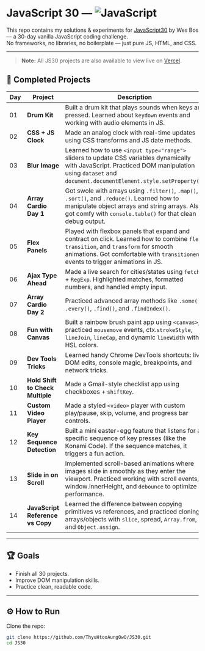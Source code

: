 # JavaScript 30 — ![JavaScript](https://img.shields.io/badge/Made%20with-JavaScript-yellow?logo=javascript)

This repo contains my solutions & experiments for [JavaScript30](https://javascript30.com/) by Wes Bos — a 30-day vanilla JavaScript coding challenge.  
No frameworks, no libraries, no boilerplate — just pure JS, HTML, and CSS.

---

> **Note:** All JS30 projects are also available to view live on [Vercel](https://js-30-two.vercel.app/).

## 📌 Completed Projects

| Day | Project                          | Description                                                                                                                                                                                                                |
| --- | -------------------------------- | -------------------------------------------------------------------------------------------------------------------------------------------------------------------------------------------------------------------------- |
| 01  | **Drum Kit**                     | Built a drum kit that plays sounds when keys are pressed. Learned about `keydown` events and working with audio elements in JS.                                                                                            |
| 02  | **CSS + JS Clock**               | Made an analog clock with real-time updates using CSS transforms and JS date methods.                                                                                                                                      |
| 03  | **Blur Image**                   | Learned how to use `<input type="range">` sliders to update CSS variables dynamically with JavaScript. Practiced DOM manipulation using `dataset` and `document.documentElement.style.setProperty()`.                      |
| 04  | **Array Cardio Day 1**           | Got swole with arrays using `.filter()`, `.map()`, `.sort()`, and `.reduce()`. Learned how to manipulate object arrays and string arrays. Also got comfy with `console.table()` for that clean debug output.               |
| 05  | **Flex Panels**                  | Played with flexbox panels that expand and contract on click. Learned how to combine `flex`, `transition`, and `transform` for smooth animations. Got comfortable with `transitionend` events to trigger animations in JS. |
| 06  | **Ajax Type Ahead**              | Made a live search for cities/states using `fetch` + `RegExp`. Highlighted matches, formatted numbers, and handled empty input.                                                                                            |
| 07  | **Array Cardio Day 2**           | Practiced advanced array methods like `.some()`, `.every()`, `.find()`, and `.findIndex()`.                                                                                                                                |
| 08  | **Fun with Canvas**              | Built a rainbow brush paint app using `<canvas>`, practiced `mousemove` events, ctx.`strokeStyle`, `lineJoin`, `lineCap`, and dynamic `lineWidth` with HSL colors.                                                         |
| 09  | **Dev Tools Tricks**             | Learned handy Chrome DevTools shortcuts: live DOM edits, console magic, breakpoints, and network tricks.                                                                                                                   |
| 10  | **Hold Shift to Check Multiple** | Made a Gmail-style checklist app using checkboxes + `shiftKey`.                                                                                                                                                            |
| 11  | **Custom Video Player**          | Made a styled `<video>` player with custom play/pause, skip, volume, and progress bar controls.                                                                                                                            |
| 12  | **Key Sequence Detection**       | Built a mini easter-egg feature that listens for a specific sequence of key presses (like the Konami Code). If the sequence matches, it triggers a fun action.                                                             |
| 13  | **Slide in on Scroll**           | Implemented scroll-based animations where images slide in smoothly as they enter the viewport. Practiced working with scroll events, window.innerHeight, and `debounce` to optimize performance.                           |
| 14  | **JavaScript Reference vs Copy** | Learned the difference between copying primitives vs references, and practiced cloning arrays/objects with `slice`, spread, `Array.from`, and `Object.assign`.                                                             |

---

## 🏆 Goals

- Finish all 30 projects.
- Improve DOM manipulation skills.
- Practice clean, readable code.

---

## ⚙️ How to Run

Clone the repo:

```bash
git clone https://github.com/ThyuHtooAungOwO/JS30.git
cd JS30
```
